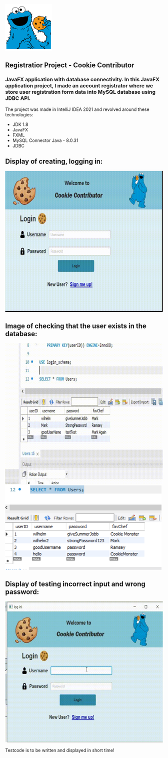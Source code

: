 <img src=readmeIMG/CMLogo.png width="150" height="150">

## Registratior Project - Cookie Contributor

### JavaFX application with database connectivity. In this JavaFX application project, I made an account registrator where we store user registration form data into MySQL database using JDBC API.
The project was made in IntelliJ IDEA 2021 and revolved around these technologies:
- JDK 1.8
- JavaFX
- FXML
- MySQL Connector Java - 8.0.31
- JDBC

## Display of creating, logging in:
<img src=readmeIMG/displayOfSignUp.gif width="650" height="450">

## Image of checking that the user exists in the database:

<img src=readmeIMG/updTable.gif width="650" height="450">

<img src=readmeIMG/imgUpdTable.png width="500" height="270">

## Display of testing incorrect input and wrong password:

<img src=readmeIMG/displayTest.gif width="650" height="450">

Testcode is to be written and displayed in short time!